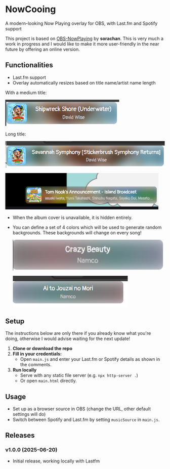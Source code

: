 # NowCooing
A modern-looking Now Playing overlay for OBS, with Last.fm and Spotify support

This project is based on [OBS-NowPlaying](https://github.com/sorachan/OBS-NowPlaying/#) by **sorachan**.
This is very much a work in progress and I would like to make it more user-friendly in the near future by offering an online version.


## Functionalities

- Last.fm support
- Overlay automatically resizes based on title name/artist name length

With a medium title:

![Screenshot of the overlay with a medium title](/src/screenshots/medium-title.png?raw=true "Screenshot of the overlay with a medium title")

Long title:

![Screenshot of the overlay with a long title](/src/screenshots/long-title.png?raw=true "Screenshot of the overlay with a long title")

![Screenshot of the overlay with a long title in OBS](/src/screenshots/long-title-obs.png?raw=true "Screenshot of the overlay with a long title in OBS")

- When the album cover is unavailable, it is hidden entirely.
- You can define a set of 4 colors which will be used to generate random backgrounds.
  These backgrounds will change on every song!

  ![First screenshot of the overlay with no cover](/src/screenshots/no-cover-1.png?raw=true "First screenshot of the overlay with no cover")
  
  ![Second screenshot of the overlay with no cover](/src/screenshots/no-cover-2.png?raw=true "Second screenshot of the overlay with no cover")

## Setup
The instructions below are only there if you already know what you're doing, otherwise I would advise waiting for the next update!

1. **Clone or download the repo**
2. **Fill in your credentials:**
   - Open `main.js` and enter your Last.fm or Spotify details as shown in the comments.
3. **Run locally**
   - Serve with any static file server (e.g. `npx http-server .`)
   - Or open `main.html` directly.

## Usage

- Set up as a browser source in OBS (change the URL, other default settings will do)
- Switch between Spotify and Last.fm by setting `musicSource` in `main.js`.


## Releases

### v1.0.0 (2025-06-20)
- Initial release, working locally with Lastfm

